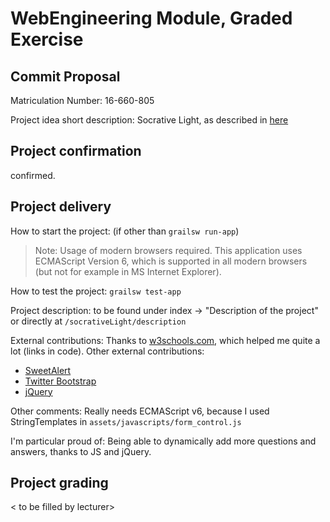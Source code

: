 # WebEngineering Module, Graded Exercise

## Commit Proposal

Matriculation Number: 16-660-805

Project idea short description: Socrative Light, as described in [here](https://github.com/WebEngineering-FHNW/hs17-bewertete-uebung-stueliueli/blob/master/docs/exercise/socrative-light.md)


## Project confirmation

confirmed.


## Project delivery <to be filled by student>

How to start the project: (if other than `grailsw run-app`)
>Note: Usage of modern browsers required. This application uses ECMAScript Version 6, which is supported in all modern browsers (but not for example in MS Internet Explorer).

How to test the project:  `grailsw test-app`

Project description: to be found under index -> "Description of the project" or directly at `/socrativeLight/description`

External contributions: Thanks to [w3schools.com](https://www.w3schools.com), which helped me quite a lot (links in code). Other external contributions:
- [SweetAlert](https://limonte.github.io/sweetalert2/)
- [Twitter Bootstrap](https://getbootstrap.com/)
- [jQuery](https://jquery.com/)

Other comments: Really needs ECMAScript v6, because I used StringTemplates in `assets/javascripts/form_control.js`

I'm particular proud of: Being able to dynamically add more questions and answers, thanks to JS and jQuery.


## Project grading 

< to be filled by lecturer>
